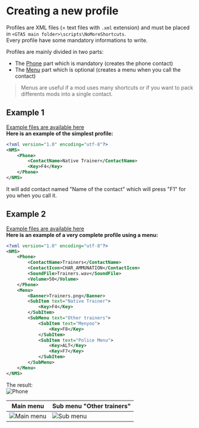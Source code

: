 # Creating a new profile
Profiles are XML files (= text files with `.xml` extension) and must be placed in `<GTA5 main folder>\scripts\NoMoreShortcuts`.  
Every profile have some mandatory informations to write.

Profiles are mainly divided in two parts:  
* The 
[Phone](https://github.com/Bob74/NoMoreShortcuts/blob/master/doc/phone.md) part which is mandatory (creates the phone contact)  
* The [Menu](https://github.com/Bob74/NoMoreShortcuts/blob/master/doc/menu.md) part which is optional (creates a menu when you call the contact)

>Menus are useful if a mod uses many shortcuts or if you want to pack differents mods into a single contact.

Example 1
---
[Example files are available here](https://github.com/Bob74/NoMoreShortcuts/tree/master/Example/Simple%20example)  
**Here is an example of the simplest profile:**
```XML
<?xml version="1.0" encoding="utf-8"?>
<NMS>
    <Phone>
        <ContactName>Native Trainer</ContactName>
        <Key>F4</Key>
    </Phone>
</NMS>
```
It will add contact named "Name of the contact" which will press "F1" for you when you call it.  

Example 2
---
[Example files are available here](https://github.com/Bob74/NoMoreShortcuts/tree/master/Example/Complete%20example)  
**Here is an example of a very complete profile using a menu:**
```XML
<?xml version="1.0" encoding="utf-8"?>
<NMS>
    <Phone>
        <ContactName>Trainers</ContactName>
        <ContactIcon>CHAR_AMMUNATION</ContactIcon>
        <SoundFile>Trainers.wav</SoundFile>
        <Volume>50</Volume>
    </Phone>
    <Menu>
        <Banner>Trainers.png</Banner>
        <SubItem text="Native Trainer">
            <Key>F4</Key>
        </SubItem>
        <SubMenu text="Other trainers">
            <SubItem text="Menyoo">
                <Key>F8</Key>
            </SubItem>
            <SubItem text="Police Menu">
                <Key>ALT</Key>
                <Key>F7</Key>
            </SubItem>
        </SubMenu>
    </Menu>
</NMS>
```

The result:  
![Phone](https://i.imgur.com/tFoAypl.png)

Main menu | Sub menu "Other trainers"
------------ | -------------
![Main menu](https://i.imgur.com/veJHHPL.png) | ![Sub menu](https://i.imgur.com/hAZtnP7.png)

